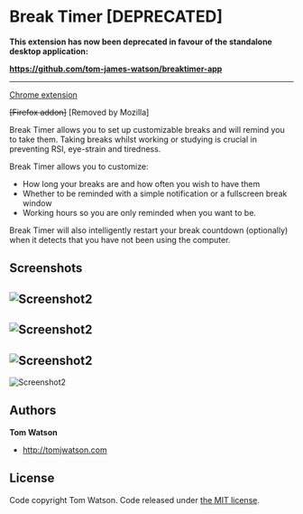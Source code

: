# Break Timer [DEPRECATED]

**This extension has now been deprecated in favour of the standalone desktop application:**

**https://github.com/tom-james-watson/breaktimer-app**

---

[Chrome extension](https://chrome.google.com/webstore/detail/break-timer/hklkdbpicdmlpoiellngedpejjkmapei)

~~[Firefox addon]~~ [Removed by Mozilla]

Break Timer allows you to set up customizable breaks and will remind you to take them. Taking breaks whilst working or studying is crucial in preventing RSI, eye-strain and tiredness.

Break Timer allows you to customize:
 * How long your breaks are and how often you wish to have them
 * Whether to be reminded with a simple notification or a fullscreen break window
 * Working hours so you are only reminded when you want to be.

Break Timer will also intelligently restart your break countdown (optionally) when it detects that you have not been using the computer.

## Screenshots

![Screenshot2](image/screenshot1.png)
---
![Screenshot2](image/screenshot5.png)
---
![Screenshot2](image/screenshot4.png)
---
![Screenshot2](image/screenshot3.png)

## Authors

**Tom Watson**

- <http://tomjwatson.com>

## License

Code copyright Tom Watson. Code released under [the MIT license](LICENSE.txt).

